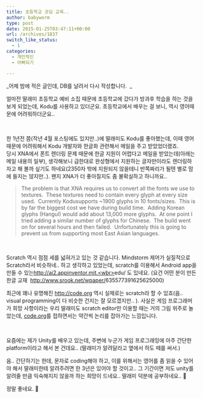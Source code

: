 ```yaml
---
title: 초등학교 코딩 교육..
author: babyworm
type: post
date: 2015-01-25T03:47:11+00:00
url: /archives/1837
switch_like_status:
  - 1
categories:
  - 개인적인
  - 아빠되기

---
```

_어제 밤에 적은 글인데, DB를 날려서 다시 작성합니다.  _

얼마전 딸래미 초등학교 예비 소집 때문에 초등학교에 갔다가 방과후 학습을 하는 것을 보게 되었는데, Kodu를 사용하고 있더군요. 초등학교에서 배우는 걸 보니, 역시 영어때문에 어려워하더군요..

&nbsp;

한 1년전 쯤(작년 4월 포스팅에도 있지만..)에 딸래미도 Kodu를 좋아했는데, 이때 영어 때문에 어려워해서 Kodu 개발자와 한글화 관련해서 메일을 주고 받았었더랬죠.  
당시 XNA에서 폰트 렌더링 문제 때문에 한글 지원이 어렵다고 메일을 받았는데(아래는 메일 내용의 일부), 생각해보니 급한대로 완성형에서 지원하는 글자만이라도 렌더링하자고 해 볼까 싶기도 하네요(2350자 밖에 지원되지 않을테니 반쪽짜리가 될텐 별로 맘에 들지는 않지만..). 왠지 XNA가 더 좋아질지도 좀 불확실하고 하니까요..

> The problem is that XNA requires us to convert all the fonts we use to textures.  These textures need to contain every glyph at every size used.  Currently Kodusupports ~1900 glyphs in 10 fonts/sizes.  This is by far the biggest cost we have during build time.  Adding Korean glyphs (Hangul) would add about 13,000 more glyphs.  At one point I tried adding a similar number of glyphs for Chinese.  The build went on for several hours and then failed.  Unfortunately this is going to prevent us from supporting most East Asian languages.

&nbsp;

Scratch 역시 점점 세를 넓혀가고 있는 것 같습니다. Mindstorm 제어가 실질적으로 Scratch라서 비슷하네.. 하고 생각하고 있었는데, scratch를 이용해서 Android app을 만들 수 있는<a href="http://ai2.appinventor.mit.edu" target="_blank">http://ai2.appinventor.mit.<wbr></wbr>edu/ </a>도 있네요. (요건 어떤 분이 만든 한글 교재  <a href="http://www.srook.net/wpaper/635577391625625000" target="_blank">http://www.srook.net/wpaper/<wbr></wbr>635577391625625000</a>)

최근에 꽤나 유명해진 <a href="http://code.org/" target="_blank">http://code.org</a> 역시 실제로는 scratch라 할 수 있죠(음.. visual programming이 다 비슷한 건지는 잘 모르겠지만.. ). 사실은 게임 프로그래머가 희망 사항이라는 우리 딸래미도 scratch editor만 이용할 때는 거의 그림 위주로 놀았는데, <a href="http://code.org/" target="_blank">code.org</a>를 접하면서는 약간씩 논리를 잡아가는 느낌입니다.

&nbsp;

요즘에는 제가 Unity를 배우고 있는데, 주변에 누군가 게임 프로그래밍에 아주 간단한 platform이라고 해서 본 건데요.. (딸래미가 알려달라고 옆에서 하도 떼를 써서.)

음.. 간단하기는 한데, 문자로 coding해야 하고, 이를 위해서는 영어를 좀 읽을 수 있어야 해서 딸래미한테 알려주려면 한 3년은 있어야 할 것이고.. 그 기간이면 저도 unity를 알려줄 만큼 익숙해지지 않을까 하는 희망이 드네요.. 딸래미 덕분에 공부하네요.. 🙂

정말 좋네요. 🙂